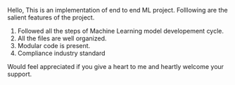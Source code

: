 Hello, This is an implementation of end to end ML project. Folllowing are the salient features of the project.
1. Followed all the steps of Machine Learning model developement cycle.
2. All the files are well organized.
3. Modular code is present.
4. Compliance industry standard

Would feel appreciated if you give a heart to me and heartly welcome your support.